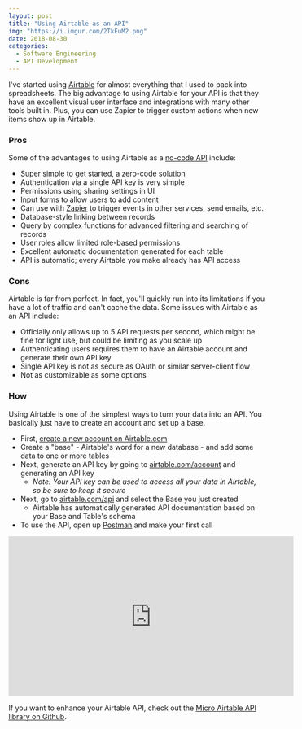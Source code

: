 ```yaml
---
layout: post
title: "Using Airtable as an API"
img: "https://i.imgur.com/2TkEuM2.png"
date: 2018-08-30
categories:
  - Software Engineering
  - API Development
---
```


<!-- ad-banner -->

I've started using [Airtable](https://airtable.com/invite/r/4EaSmQNr) for almost everything that I used to pack into spreadsheets. The big advantage to using Airtable for your API is that they have an excellent visual user interface and integrations with many other tools built in. Plus, you can use Zapier to trigger custom actions when new items show up in Airtable.

### Pros
Some of the advantages to using Airtable as a [no-code API](/posts/api-development) include:

- Super simple to get started, a zero-code solution
- Authentication via a single API key is very simple
- Permissions using sharing settings in UI
- [Input forms](/posts/google-forms-alternatives) to allow users to add content
- Can use with [Zapier](https://zapier.com/) to trigger events in other services, send emails, etc.
- Database-style linking between records
- Query by complex functions for advanced filtering and searching of records
- User roles allow limited role-based permissions
- Excellent automatic documentation generated for each table
- API is automatic; every Airtable you make already has API access

### Cons
Airtable is far from perfect. In fact, you'll quickly run into its limitations if you have a lot of traffic and can't cache the data. Some issues with Airtable as an API include:

- Officially only allows up to 5 API requests per second, which might be fine for light use, but could be limiting as you scale up
- Authenticating users requires them to have an Airtable account and generate their own API key
- Single API key is not as secure as OAuth or similar server-client flow
- Not as customizable as some options

### How 
Using Airtable is one of the simplest ways to turn your data into an API. You basically just have to create an account and set up a base.

- First, [create a new account on Airtable.com](https://airtable.com/invite/r/4EaSmQNr)
- Create a "base" - Airtable's word for a new database - and add some data to one or more tables
- Next, generate an API key by going to [airtable.com/account](https://airtable.com/account) and generating an API key
  - _Note: Your API key can be used to access all your data in Airtable, so be sure to keep it secure_ 
- Next, go to [airtable.com/api](https://airtable.com/api) and select the Base you just created
  - Airtable has automatically generated API documentation based on your Base and Table's schema
- To use the API, open up [Postman](/posts/postman-api-access) and make your first call

<iframe width="560" height="315" src="https://www.youtube.com/embed/lOSTzeRpeg4" frameborder="0" allow="accelerometer; autoplay; encrypted-media; gyroscope; picture-in-picture" allowfullscreen></iframe>

<!-- ad-banner -->

If you want to enhance your Airtable API, check out the [Micro Airtable API library on Github](https://github.com/rosszurowski/micro-airtable-api).
